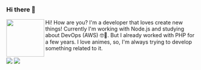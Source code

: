 ### Hi there 👋

<p>
  <img align='left' width="100px" src="https://raw.githubusercontent.com/DiegoVictor/DiegoVictor/main/github.png" />
</p>
<p>
  Hi! How are you? I'm a developer that loves create new things! Currently I'm working with Node.js and studying about DevOps (AWS) 🤓📖. But I already worked with PHP for a few years. I love animes, so, I'm always trying to develop something related to it.
  <br />
  <br />
  <a href="https://www.linkedin.com/in/diego-victor-gonzaga"><img src="https://img.shields.io/badge/LinkedIn-0077B5?style=for-the-badge&logo=linkedin&logoColor=white" /></a>
  <a href="https://instagram.com/dvgonzaga"><img src="https://img.shields.io/badge/Instagram-E4405F?style=for-the-badge&logo=instagram&logoColor=white" /></a>
</p>


